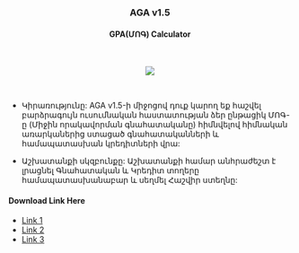 <h3><p align="center"> AGA v1.5</p></h3>
<h4><p align="center"> GPA(ՄՈԳ) Calculator</p></h4></br>
<p align="center">
<img  src="https://github.com/VanHakobyan/AGA/blob/master/AGAv1.6RC.gif?raw=true">
</p>
</br>



* Կիրառությունը: 
AGA v1.5-ի միջոցով դուք կարող եք հաշվել  բարձրագույն ուսումնական հաստատության ձեր ընթացիկ ՄՈԳ-ը (Միջին որակավորման գնահատականը) հիմնվելով հիմնական առարկաներից ստացած գնահատականների և համապատասխան կրեդիտների վրա:

* Աշխատանքի սկզբունքը: 
Աշխատանքի համար անհրաժեշտ է լրացնել Գնահատական և Կրեդիտ տողերը համապատասխանաբար և սեղմել Հաշվիր ստեղնը:

<h4>Download Link Here</h4>

* [Link 1](http://aparanblog.do.am/aga/AGAv1.5.rar) 
* [Link 2](https://drive.google.com/file/d/0By1MH5wlD0LhcE9mbXV2T0U0Zzg/view) 
* [Link 3](https://www.dropbox.com/s/wt5uq1mnwqp7dpa/AGAv1.5.rar?dl=0)

